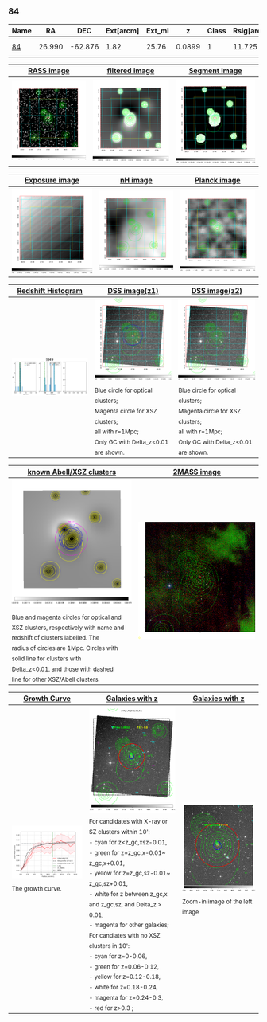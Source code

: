 <div STYLE="page-break-after: always;"></div>

### 84

|Name          |RA          |DEC      | Ext[arcm] | Ext_ml | z    | Class| Rsig[arcmin] | CRsig[c/s] | CR500[c/s] | R500[Mpc] |L500[erg/s]|F500[erg/s/cm^2]| M500[Msun]|Tx[keV]|beta|GC(XSZ,Delta_z<0.01)| GC(OPT,Delta_z<0.01)|GC|alias|
|--------------|------------|------------|---|---|-----------|--------|------|------|----|----|----|----|----|----|----|----|----|----|---|
|[84](script/84.md)     | 26.990       | -62.876       | 1.82    | 25.76   | 0.0899 | 1   | 11.725 |0.107 |0.101 |0.747 |3.728e+43 |1.844e-12 |1.293e+14 |2.580 |0.793 |-, |Wen, A, |Tar, A, |t049|

|[RASS image](../image/84/84_img.pdf)|[filtered image](../image/84/84_fil.pdf)|[Segment image](../image/84/84_seg.pdf)|
|-------------------|--------------------|-------------------|
| <img src="../image/84/84_img.png" width="300">  | <img src="../image/84/84_fil.png" width="300">   | <img src="../image/84/84_seg.png" width="300">  |

|[Exposure image](../image/84/84_mex.pdf)| [nH image](../image/84/84_nh.pdf)| [Planck image](../image/84/84_p.pdf)|
|-------------------|--------------------|-------------------|
|<img src="../image/84/84_mex.png" width="300">   | <img src="../image/84/84_nh.png" width="300">    | <img src="../image/84/84_p.png" width="300"> |

|[Redshift Histogram](../image/84/84_zg.pdf) | [DSS image(z1)](../image/84/84_dss_z1.pdf)      |  [DSS image(z2)](../image/84/84_dss_z2.pdf)    |
|-------------------|--------------------|-------------------|
|<img src="../image/84/84_zg.png" width="300"> |<img src="../image/84/84_dss_z1.png" width="300"> <sub><br>Blue circle for optical clusters; <br>Magenta circle for XSZ clusters; <br>all with r=1Mpc; <br>Only GC with Delta_z<0.01 are shown. </sub>| <img src="../image/84/84_dss_z2.png" width="300"><sub><br>Blue circle for optical clusters; <br>Magenta circle for XSZ clusters; <br>all with r=1Mpc; <br>Only GC with Delta_z<0.01 are shown. </sub> |

|[known Abell/XSZ clusters](../image/84/84_m.pdf) | [2MASS image](../image/84/84_2mass.pdf)      |
|-------------------|-------------------|
|<img src=../image/84/84_m.png width="300"> <sub><br>Blue and magenta circles for optical and <br>XSZ clusters, respectively with name and <br>redshift of clusters labelled. The <br>radius of circles are 1Mpc. Circles with <br>solid line for clusters with <br>Delta_z<0.01, and those with dashed <br>line for other XSZ/Abell clusters.        </sub>|<img src="../image/84/84_2mass.png" width="300">  |

|[Growth Curve](../image/84/84_gca_all.png) |[Galaxies with z](../image/84/84_opt_ned.pdf) |[Galaxies with z](../image/84/84_opt_ned_zoom.pdf) |
|-------------------|-------------------|-------------------|
| <img src="../image/84/84_gca_all.png" width="300"> <sub><br>The growth curve.</sub>| <img src=../image/84/84_opt_ned.png width="300"> <br><sub> For candidates with X-ray or SZ clusters within 10': <br> - cyan for z<z_gc,xsz-0.01, <br> - green for z=z_gc,x-0.01~ z_gc,x+0.01, <br> - yellow for z=z_gc,sz-0.01~ z_gc,sz+0.01, <br> - white for z between z_gc,x and z_gc,sz, and Delta_z > 0.01, <br> - magenta for other galaxies; <br>For candiates with no XSZ clusters in 10': <br> - cyan for z=0-0.06, <br> - green for z=0.06-0.12, <br> - yellow for z=0.12-0.18, <br> - white for z=0.18-0.24, <br> - magenta for z=0.24-0.3, <br> - red for z>0.3 ;  </sub>|<img src=../image/84/84_opt_ned_zoom.png width="300">  <br><sub> Zoom-in image of the left image</sub>|




